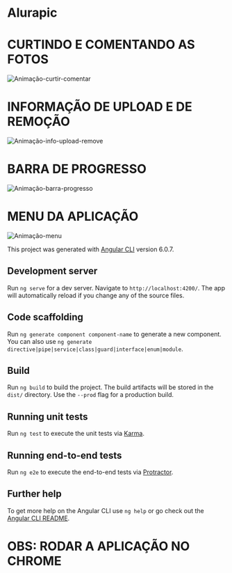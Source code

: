 # Alurapic


# CURTINDO E COMENTANDO AS FOTOS
![Animação-curtir-comentar](https://user-images.githubusercontent.com/72262553/130475804-9b50493b-3819-49f8-8b6b-38a2d54aabdf.gif)

# INFORMAÇÃO DE UPLOAD E DE REMOÇÃO
![Animação-info-upload-remove](https://user-images.githubusercontent.com/72262553/130475832-4a722b89-2a33-4def-b108-4fb93da6f186.gif)

# BARRA DE PROGRESSO
![Animação-barra-progresso](https://user-images.githubusercontent.com/72262553/130797820-0ac32134-f302-4f48-b785-d6d64b6599c6.gif)

# MENU DA APLICAÇÃO
![Animação-menu](https://user-images.githubusercontent.com/72262553/130797853-7a62312e-4a08-4192-8519-6306f7e17882.gif)



This project was generated with [Angular CLI](https://github.com/angular/angular-cli) version 6.0.7.

## Development server

Run `ng serve` for a dev server. Navigate to `http://localhost:4200/`. The app will automatically reload if you change any of the source files.

## Code scaffolding

Run `ng generate component component-name` to generate a new component. You can also use `ng generate directive|pipe|service|class|guard|interface|enum|module`.

## Build

Run `ng build` to build the project. The build artifacts will be stored in the `dist/` directory. Use the `--prod` flag for a production build.

## Running unit tests

Run `ng test` to execute the unit tests via [Karma](https://karma-runner.github.io).

## Running end-to-end tests

Run `ng e2e` to execute the end-to-end tests via [Protractor](http://www.protractortest.org/).

## Further help

To get more help on the Angular CLI use `ng help` or go check out the [Angular CLI README](https://github.com/angular/angular-cli/blob/master/README.md).

# OBS: RODAR A APLICAÇÃO NO CHROME

